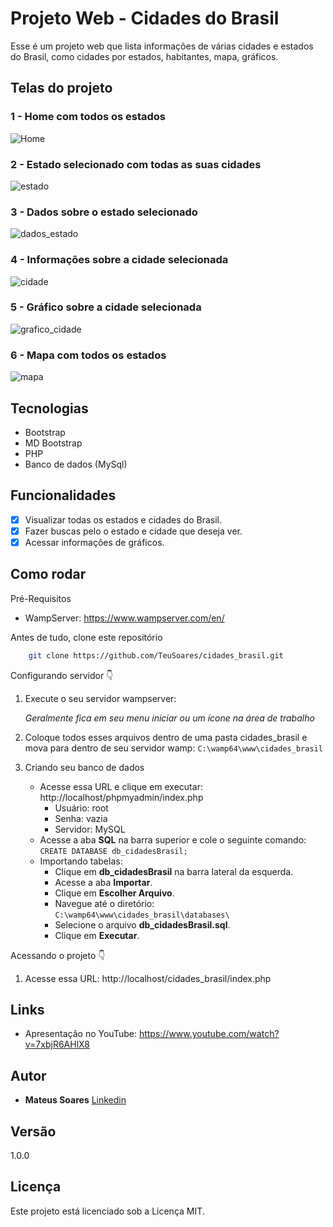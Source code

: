 # Projeto Web - Cidades do Brasil

Esse é um projeto web que lista informações de várias cidades e estados do Brasil, como cidades por estados, habitantes, mapa, gráficos.

## Telas do projeto

### 1 - Home com todos os estados

![Home](https://i.imgur.com/8yov5mw.png)

### 2 - Estado selecionado com todas as suas cidades

![estado](https://i.imgur.com/2iUapBd.jpg)

### 3 - Dados sobre o estado selecionado

![dados_estado](https://i.imgur.com/nuEVGDP.png)

### 4 - Informações sobre a cidade selecionada

![cidade](https://i.imgur.com/YeO6Nq3.png)

### 5 - Gráfico sobre a cidade selecionada

![grafico_cidade](https://i.imgur.com/e8TdqDe.png)

### 6 - Mapa com todos os estados

![mapa](https://i.imgur.com/nJYdE1V.png)

## Tecnologias

* Bootstrap
* MD Bootstrap
* PHP
* Banco de dados (MySql)

## Funcionalidades
* [x] Visualizar todas os estados e cidades do Brasil.
* [x] Fazer buscas pelo o estado e cidade que deseja ver.
* [x] Acessar informações de gráficos.

## Como rodar

Pré-Requisitos
* WampServer: https://www.wampserver.com/en/
  
Antes de tudo, clone este repositório
```bash
    git clone https://github.com/TeuSoares/cidades_brasil.git
```

Configurando servidor 👇
1. Execute o seu servidor wampserver:

    *Geralmente fica em seu menu iniciar ou um ícone na área de trabalho*

2. Coloque todos esses arquivos dentro de uma pasta cidades_brasil e mova para dentro de seu servidor wamp: `C:\wamp64\www\cidades_brasil`

3. Criando seu banco de dados
   * Acesse essa URL e clique em executar: http://localhost/phpmyadmin/index.php
     * Usuário: root
     * Senha: vazia
     * Servidor: MySQL
   * Acesse a aba **SQL** na barra superior e cole o seguinte comando: ``CREATE DATABASE db_cidadesBrasil;``
   * Importando tabelas:
     * Clique em **db_cidadesBrasil** na barra lateral da esquerda.
     * Acesse a aba **Importar**.
     * Clique em **Escolher Arquivo**.
     * Navegue até o diretório: `C:\wamp64\www\cidades_brasil\databases\`
     * Selecione o arquivo **db_cidadesBrasil.sql**.
     * Clique em **Executar**.

Acessando o projeto 👇

1. Acesse essa URL: http://localhost/cidades_brasil/index.php

## Links

* Apresentação no YouTube: https://www.youtube.com/watch?v=7xbjR6AHlX8

## Autor

* **Mateus Soares** [Linkedin](https://www.linkedin.com/in/mateus-soares-santos/)

## Versão

1.0.0

## Licença

Este projeto está licenciado sob a Licença MIT.
